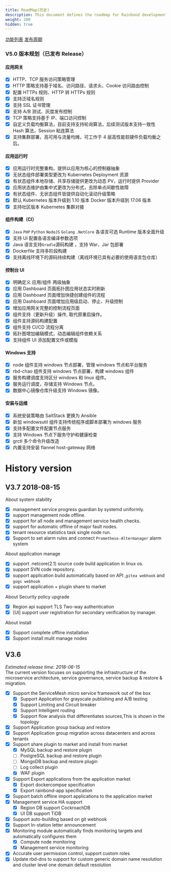 ```yaml
---
title: RoadMap(历史)
description: This document defines the roadmap for Rainbond development.
weight: 208
hidden: true
---
```


[功能列表](../quick_start/edition/)
[发布周期](../quick_start/release-cycle/)

### V5.0 版本规划（已发布 Release）

#### 应用网关

- [x] HTTP、TCP 服务访问策略管理
- [x] HTTP 策略支持基于域名、访问路径、请求头、Cookie 访问路由控制
- [x] 配置 HTTPs 规则、HTTP 转 HTTPs 规则
- [x] 支持泛域名规则
- [x] 支持 SSL 证书管理
- [x] 支持 A/B 测试、灰度发布控制
- [x] TCP 策略支持基于 IP、端口访问控制
- [x] 自定义负载均衡算法，目前支持支持轮询算法，后续测试版本支持一致性 Hash 算法，Session 粘连算法
- [x] 支持集群部署，高可用与流量均摊，可工作于 4 层高性能软硬件负载均衡之后。

#### 应用运行时

- [x] 应用运行时完整重构，提供以应用为核心的控制器抽象
- [x] 无状态组件部署类型更改为 Kubernetes Deployment 资源
- [x] 有状态组件本地存储、共享存储提供更改为动态 PV，运行时提供 Provider
- [x] 应用状态维护由集中式更改为分布式，去除单点间歇性故障
- [x] 有状态组件、无状态组件皆提供自动化滚动升级策略
- [x] 默认 Kubernetes 版本升级到 1.10 版本 Docker 版本升级到 17.06 版本
- [x] 支持社区版本 Kubernetes 集群对接

#### 组件构建（CI）

- [x] `Java` `PHP` `Python` `NodeJS` `Golang` `.NetCore` 各语言可选 Runtime 版本全面升级
- [x] 支持 UI 配置各语言编译参数选项
- [x] Java 语言支持`Gradle`源码构建 ，支持 War、Jar 包部署
- [x] Dockerfile 支持多阶段构建
- [x] 支持离线环境下的源码持续构建（离线环境已具有必要的使用语言包仓库）

#### 控制台 UI

- [x] 明确定义 应用/组件 两级抽象
- [x] 应用 Dashboard 页面拓扑图应用状态实时刷新
- [x] 应用 Dashboard 页面增加快捷创建组件的流程
- [x] 应用 Dashboard 页面增加应用级启动、停止、升级控制
- [x] 增加应用网关完整的控制流程页面
- [x] 组件支持（更新升级）操作, 取代原重启操作。
- [x] 组件支持源码构建配置
- [x] 组件支持 CI/CD 流程分离
- [x] 拓扑图增加编辑模式，动态编辑组件依赖关系
- [x] 支持组件 UI 添加配置文件或模版

#### Windows 支持

- [x] node 组件支持 windows 节点部署，管理 windows 节点和平台服务
- [x] rbd-chao 组件支持 windows 节点部署，构建 windows 组件
- [x] 服务构建调度支持区分 windows 和 linux 组件。
- [x] 服务运行调度，存储支持 Windows 节点。
- [x] 数据中心镜像仓库升级支持 Windows 镜像。

#### 安装与运维

- [x] 系统安装策略由 SaltStack 更换为 Ansible
- [x] 新加 windowsutil 组件支持传统程序或脚本部署为 windows 服务
- [x] 支持多配置文件配置节点服务
- [x] 支持 Windows 节点下服务守护和健康检查
- [x] grctl 多个命令升级改造
- [x] 内置支持安装 flannel host-gateway 网络

# History version

## V3.7 2018-08-15

About system stability

- [x] management service progress guardian by systemd uniformly.
- [x] support management node offline.
- [x] support for all node and management service health checks.
- [x] support for automatic offline of major fault nodes.
- [x] tenant resource statistics task single node run.
- [x] Support to set alarm rules and connect `Prometheus-Altermanager` alarm system

About application manage

- [x] support .netcore(2.1) source code build application in linux os.
- [x] support SVN code repository.
- [x] support application build automatically based on API ,`gitea webhook` and `gogs webhook`
- [x] support application + plugin share to market

About Security policy upgrade

- [x] Region api support TLS Two-way authentication
- [x] [UI] support user registration for secondary verification by manager.

About install

- [x] Support complete offline installation
- [x] Support install mulit manage nodes

## V3.6

_Estimated release time: 2018-06-15_  
The current version focuses on supporting the infrastructure of the microservice architecture, service governance, service backup & restore & migration.

- [x] Support the ServiceMesh micro service framework out of the box
  - [x] Support Application for grayscale publishing and A/B testing
  - [x] Support Limiting and Circuit breaker
  - [x] Support Intelligent routing
  - [x] Support flow analysis that differentiates sources,This is shown in the topology
- [x] Support Application group backup and restore
- [x] Support Application group migration across datacenters and across tenants
- [x] Support share plugin to market and install from market
  - [x] MySQL backup and restore plugin
  - [ ] PostgreSQL backup and restore plugin
  - [ ] MongoDB backup and restore plugin
  - [ ] Log collect plugin
  - [x] WAF plugin
- [x] Support Export applications from the application market
  - [x] Export dockercompse specification
  - [x] Export rainbond-app specification
- [x] Support batch offline import applications to the application market
- [x] Management service HA support
  - [x] Region DB support CockroachDB
  - [x] UI DB support TiDB
- [x] Support auto-building based on git webhook
- [x] Support In-station letter announcement
- [x] Monitoring module automatically finds monitoring targets and automatically configures them
  - [x] Compute node monitoring
  - [x] Management service monitoring
- [x] Accurate user permission control, support custom roles
- [x] Update rbd-dns to support for custom generic domain name resolution and cluster level one domain default resolution
